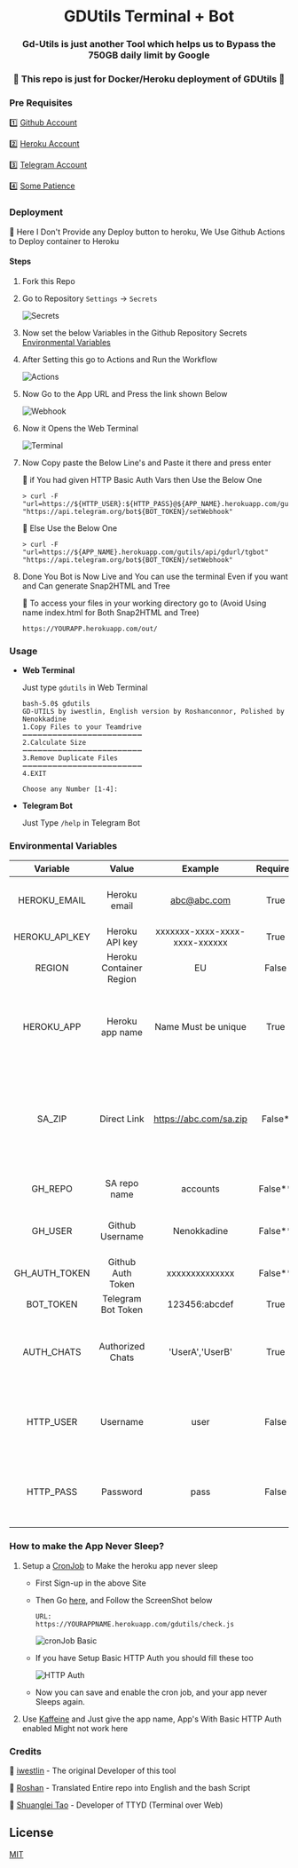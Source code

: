 <div align="center">
<h1>GDUtils Terminal + Bot</h1>
<h3>Gd-Utils is just another Tool which helps us to Bypass the 750GB daily limit by Google</h3>
<h3>🌟 This repo is just for Docker/Heroku deployment of GDUtils 🌟</h3>
</div>


### Pre Requisites
1️⃣ [Github Account](https://github.com)

2️⃣ [Heroku Account](https://heroku.com)

3️⃣ [Telegram Account](https://telegram.org)

4️⃣ [Some Patience](https://www.google.com/search?q=how+to+be+more+patient)

### Deployment
🔷 Here I Don't Provide any Deploy button to heroku, We Use Github Actions to Deploy container to Heroku 

#### Steps

1. Fork this Repo
2. Go to Repository `Settings` -> `Secrets`
    
    ![Secrets](assets/secrets.png)
3. Now set the below Variables in the Github Repository Secrets
    [Environmental Variables](#environmental-variables)

4. After Setting this go to Actions and Run the Workflow
   
   ![Actions](assets/actions.png)

5. Now Go to the App URL and Press the link shown Below
   
   ![Webhook](assets/site.jpg)

6. Now it Opens the Web Terminal
   
   ![Terminal](assets/terminal.png)

7. Now Copy paste the Below Line's and Paste it there and press enter
 
    🔷 if You had given HTTP Basic Auth Vars then Use the Below One

    ```
    > curl -F "url=https://${HTTP_USER}:${HTTP_PASS}@${APP_NAME}.herokuapp.com/gutils/api/gdurl/tgbot" "https://api.telegram.org/bot${BOT_TOKEN}/setWebhook"
    ```
    🔷 Else Use the Below One

    ```
    > curl -F "url=https://${APP_NAME}.herokuapp.com/gutils/api/gdurl/tgbot" "https://api.telegram.org/bot${BOT_TOKEN}/setWebhook"
    ```
8. Done You Bot is Now Live and You can use the terminal Even if you want and Can generate Snap2HTML and Tree
   
   🔷 To access your files in your working directory go to (Avoid Using name index.html for Both Snap2HTML and Tree)
    
    ```
    https://YOURAPP.herokuapp.com/out/
    ```

### Usage
 - **Web Terminal**
  
      Just type `gdutils` in Web Terminal
      ```
      bash-5.0$ gdutils
      GD-UTILS by iwestlin, English version by Roshanconnor, Polished by Nenokkadine
      1.Copy Files to your Teamdrive
      ➖➖➖➖➖➖➖➖➖➖➖➖➖➖➖➖➖➖➖➖➖➖➖➖
      2.Calculate Size
      ➖➖➖➖➖➖➖➖➖➖➖➖➖➖➖➖➖➖➖➖➖➖➖➖
      3.Remove Duplicate Files
      ➖➖➖➖➖➖➖➖➖➖➖➖➖➖➖➖➖➖➖➖➖➖➖➖
      4.EXIT

      Choose any Number [1-4]:

      ```

 - **Telegram Bot** 
      
      Just Type `/help` in Telegram Bot

### Environmental Variables

| Variable | Value | Example | Required | Description |
| :---: | :---: | :---: | :---: | :---: |
| HEROKU_EMAIL | Heroku email | abc@abc.com | True | Just Give the email you used for Heroku Account|
| HEROKU_API_KEY | Heroku API key | xxxxxxx-xxxx-xxxx-xxxx-xxxxxx | True | Get it from [Heroku](https://dashboard.heroku.com/account/applications/authorizations/new) |
| REGION | Heroku Container Region | EU | False | Needed only if you need an EU Container |
| HEROKU_APP | Heroku app name | Name Must be unique | True | Heroku app name that needs to be Updated or Created (Should be in lowercase) |
| SA_ZIP | Direct Link | https://abc.com/sa.zip | False* | Service accounts to be zipped in a way that there should be a folder named accounts containing SA Jsons |
| GH_REPO | SA repo name | accounts | False** | Git repo name where SA's are Uploaded |
| GH_USER | Github Username | Nenokkadine | False** | Github username Where SA are uploaded |
| GH_AUTH_TOKEN | Github Auth Token | xxxxxxxxxxxxxx | False** | Get this from [Github](https://github.com/settings/tokens/new) With Scopes `repo` |
| BOT_TOKEN | Telegram Bot Token | 123456:abcdef | True | Get this from [Telegram](https://t.me/botfather) |
| AUTH_CHATS | Authorized Chats | 'UserA','UserB' | True | Telegram Username's Should be Given and Should be in Single Quotes |
| HTTP_USER | Username | user | False | HTTP Basic auth adds an Extra Layer security for you app (recommended) |
| HTTP_PASS | Password | pass | False | HTTP Basic auth adds an Extra Layer security for you app (recommended) |

### How to make the App Never Sleep?
1. Setup a [CronJob](https://console.cron-job.org) to Make the heroku app never sleep
   - First Sign-up in the above Site
   - Then Go [here](https://console.cron-job.org/jobs/create), and Follow the ScreenShot below
        
        ```
        URL:
        https://YOURAPPNAME.herokuapp.com/gdutils/check.js
        ```
        ![cronJob Basic](assets/cron1.png)
   - If you have Setup Basic HTTP Auth you should fill these too
        
        ![HTTP Auth](assets/cron2.png) 
   - Now you can save and enable the cron job, and your app never Sleeps again.

2. Use [Kaffeine](https://kaffeine.herokuapp.com/) and Just give the app name, App's With Basic HTTP Auth enabled Might not work here

### Credits
👏 [iwestlin](https://github.com/iwestlin) - The original Developer of this tool

👏 [Roshan](https://github.com/roshanconner123) - Translated Entire repo into English and the bash Script

👏 [Shuanglei Tao](https://github.com/tsl0922) - Developer of TTYD (Terminal over Web)

## License
[MIT](https://choosealicense.com/licenses/mit/)
